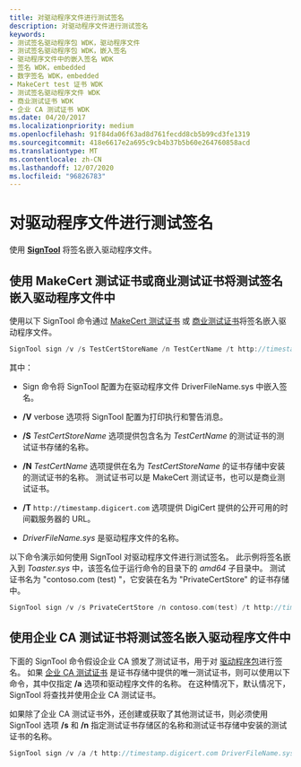 ```yaml
---
title: 对驱动程序文件进行测试签名
description: 对驱动程序文件进行测试签名
keywords:
- 测试签名驱动程序包 WDK，驱动程序文件
- 测试签名驱动程序包 WDK，嵌入签名
- 驱动程序文件中的嵌入签名 WDK
- 签名 WDK，embedded
- 数字签名 WDK，embedded
- MakeCert test 证书 WDK
- 测试签名驱动程序文件 WDK
- 商业测试证书 WDK
- 企业 CA 测试证书 WDK
ms.date: 04/20/2017
ms.localizationpriority: medium
ms.openlocfilehash: 91f84da06f63ad8d761fecdd8cb5b99cd3fe1319
ms.sourcegitcommit: 418e6617e2a695c9cb4b37b5b60e264760858acd
ms.translationtype: MT
ms.contentlocale: zh-CN
ms.lasthandoff: 12/07/2020
ms.locfileid: "96826783"
---
```

# <a name="test-signing-a-driver-file"></a>对驱动程序文件进行测试签名

使用 [**SignTool**](../devtest/signtool.md) 将签名嵌入驱动程序文件。

## <a name="using-a-makecert-test-certificate-or-a-commercial-test-certificate-to-embed-a-test-signature-in-a-driver-file"></a>使用 MakeCert 测试证书或商业测试证书将测试签名嵌入驱动程序文件中

使用以下 SignTool 命令通过 [MakeCert 测试证书](makecert-test-certificate.md) 或 [商业测试证书](commercial-test-certificate.md)将签名嵌入驱动程序文件。

```cpp
SignTool sign /v /s TestCertStoreName /n TestCertName /t http://timestamp.digicert.com DriverFileName.sys
```

其中：

- Sign 命令将 SignTool 配置为在驱动程序文件 DriverFileName.sys 中嵌入签名。

- **/V** verbose 选项将 SignTool 配置为打印执行和警告消息。

- **/S** *TestCertStoreName* 选项提供包含名为 *TestCertName* 的测试证书的测试证书存储的名称。

- **/N** *TestCertName* 选项提供在名为 *TestCertStoreName* 的证书存储中安装的测试证书的名称。 测试证书可以是 MakeCert 测试证书，也可以是商业测试证书。

- **/T** `http://timestamp.digicert.com` 选项提供 DigiCert 提供的公开可用的时间戳服务器的 URL。

- *DriverFileName.sys* 是驱动程序文件的名称。

以下命令演示如何使用 SignTool 对驱动程序文件进行测试签名。 此示例将签名嵌入到 *Toaster.sys* 中，该签名位于运行命令的目录下的 *amd64* 子目录中。 测试证书名为 "contoso.com (test) "，它安装在名为 "PrivateCertStore" 的证书存储中。

```cpp
SignTool sign /v /s PrivateCertStore /n contoso.com(test) /t http://timestamp.digicert.com amd64\toaster.sys
```

## <a name="using-an-enterprise-ca-test-certificate-to-embed-a-test-signature-in-a-driver-file"></a>使用企业 CA 测试证书将测试签名嵌入驱动程序文件中

下面的 SignTool 命令假设企业 CA 颁发了测试证书，用于对 [驱动程序包](driver-packages.md)进行签名。 如果 [企业 CA 测试证书](enterprise-ca-test-certificate.md) 是证书存储中提供的唯一测试证书，则可以使用以下命令，其中仅指定 **/a** 选项和驱动程序文件的名称。 在这种情况下，默认情况下，SignTool 将查找并使用企业 CA 测试证书。

如果除了企业 CA 测试证书外，还创建或获取了其他测试证书，则必须使用 SignTool 选项 **/s** 和 **/n** 指定测试证书存储区的名称和测试证书存储中安装的测试证书的名称。

```cpp
SignTool sign /v /a /t http://timestamp.digicert.com DriverFileName.sys
```
